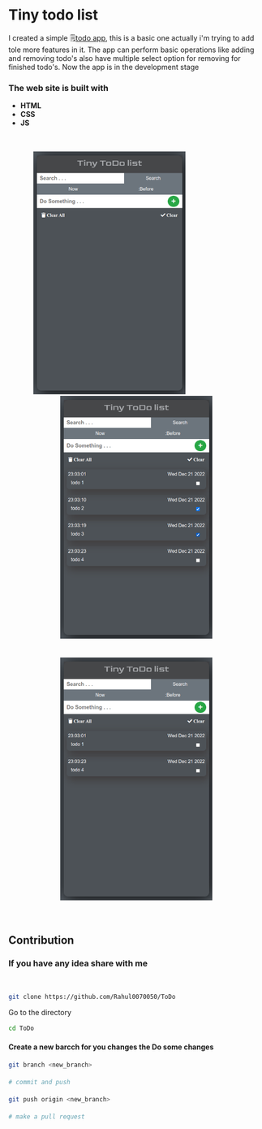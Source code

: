 # Tiny todo list

I created a simple :spiral_notepad:[todo app](https://rahul0070050.github.io/ToDo/), this is a basic one actually i'm trying to add tole more features in it. The app can perform basic operations like adding and removing todo's also have multiple select option for removing for finished todo's. Now the app is in the development stage

### **The web site is built with**
* **HTML**
* **CSS**
* **JS**

<br />
<br />


<div align="center">
    <img src="images/image001.png" width="300rem" /> 
    &nbsp;&nbsp;&nbsp;&nbsp;&nbsp;&nbsp;&nbsp;&nbsp;
    &nbsp;&nbsp;&nbsp;&nbsp;&nbsp;&nbsp;&nbsp;&nbsp;
    &nbsp;&nbsp;&nbsp;&nbsp;&nbsp;&nbsp;&nbsp;&nbsp;
    <img src="images/image002.png" width="300rem" />
</div>
<br/>
<br/>
<div align="center">
    <img src="images/image003.png" width="300rem" /> 
</div>
<br/>
<br/>

## **Contribution**

### If you have any idea share with me
<br />

```bash
git clone https://github.com/Rahul0070050/ToDo
```
Go to the directory
```bash
cd ToDo
```

#### Create a new barcch for you changes the Do some changes

```bash
git branch <new_branch>

# commit and push

git push origin <new_branch> 

# make a pull request
```
